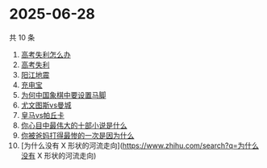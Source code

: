 # 2025-06-28

共 10 条

<!-- BEGIN -->
<!-- 最后更新时间 Sat Jun 28 2025 18:08:32 GMT+0800 (China Standard Time) -->

1. [高考失利怎么办](https://www.zhihu.com/search?q=高考失利怎么办)
1. [高考失利](https://www.zhihu.com/search?q=高考失利)
1. [阳江地震](https://www.zhihu.com/search?q=阳江地震)
1. [充电宝](https://www.zhihu.com/search?q=充电宝)
1. [为何中国象棋中要设置马脚](https://www.zhihu.com/search?q=为何中国象棋中要设置马脚)
1. [尤文图斯vs曼城](https://www.zhihu.com/search?q=尤文图斯vs曼城)
1. [皇马vs帕丘卡](https://www.zhihu.com/search?q=皇马vs帕丘卡)
1. [你心目中最伟大的十部小说是什么](https://www.zhihu.com/search?q=你心目中最伟大的十部小说是什么)
1. [你被爸妈打得最惨的一次是因为什么](https://www.zhihu.com/search?q=你被爸妈打得最惨的一次是因为什么)
1. [为什么没有 X 形状的河流走向](https://www.zhihu.com/search?q=为什么没有 X
   形状的河流走向)

<!-- END -->
